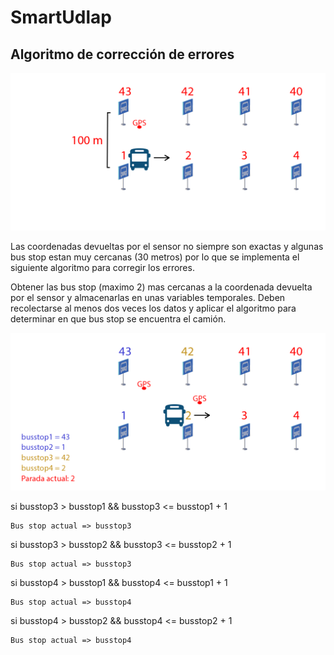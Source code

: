 # SmartUdlap

## Algoritmo de corrección de errores

![Problem](/Images/problemIlustration.png)

Las coordenadas devueltas por el sensor no siempre son exactas y algunas bus stop estan muy cercanas (30 metros) por lo que se implementa el siguiente algoritmo para corregir los errores.

Obtener las bus stop (maximo 2) mas cercanas a la coordenada devuelta por el sensor y almacenarlas en unas variables temporales. Deben recolectarse al menos dos veces los datos y aplicar el algoritmo para determinar en que bus stop se encuentra el camión.

![Solution](/Images/solutionIlustration.png)

si busstop3 > busstop1 && busstop3 <= busstop1 + 1

    Bus stop actual => busstop3

si busstop3 > busstop2 && busstop3 <= busstop2 + 1

    Bus stop actual => busstop3

si busstop4 > busstop1 && busstop4 <= busstop1 + 1
	
    Bus stop actual => busstop4

si busstop4 > busstop2 && busstop4 <= busstop2 + 1
	
    Bus stop actual => busstop4
